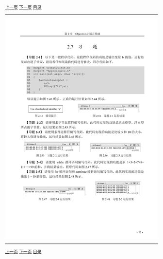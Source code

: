 [上一页](089.md) [下一页](091.md) [目录](../README.md)

***

![090](../images/090.png)

***

[上一页](089.md) [下一页](091.md) [目录](../README.md)